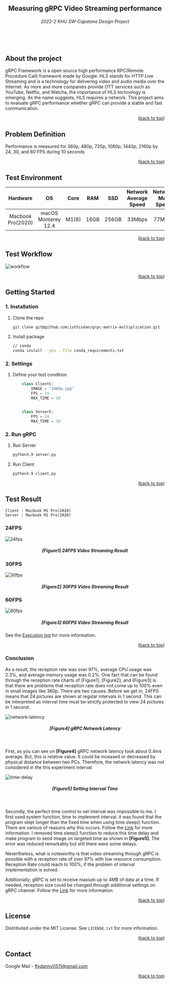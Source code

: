 <a name="readme-top"></a>


<!-- PROJECT LOGO -->
<br />
<div align="center">
    <h2 align="center">Measuring gRPC Video Streaming performance</h2>
    <h6>2022-2 KHU SW-Capstone Design Project</h6>
</div>

<br></br>

<!-- ABOUT THE PROJECT -->
## About the project
gRPC Framework is a open source high performance RPC(Remote Procedure Call) framework made by Google. HLS stands for HTTP Live Streaming and is a technology for delivering video and audio media over the Internet. As more and more companies provide OTT services such as YouTube, Netflix, and Watcha, the importance of HLS technology is emerging. As the name suggests, HLS requires a network. This project aims to evaluate gRPC performance whether gRPC can provide a stable and fast communication.
<p align="right">(<a href="#readme-top">back to top</a>)</p>

## Problem Definition
Performance is measured for 360p, 480p, 720p, 1080p, 1440p, 2160p by 24, 30, and 60 FPS during 10 seconds
<p align="right">(<a href="#readme-top">back to top</a>)</p>

## Test Environment
|      Hardware     |          OS         | Core        | RAM  |  SSD  | Network Average Speed | Network Max Speed | python version | grpcio version | grpcio-tools version |
| :---------------: | :-----------------: | :---:       | :--: | :---: | :-------------------: | :---------------: | :------------: | :------------: | :------------------: |
| Macbook Pro(2020) | macOS Monterey 12.4 | M1(8)       | 16GB | 256GB | 33Mbps                | 77Mbps            | 3.9.13         | 1.49.1         | 1.16.1               |
<p align="right">(<a href="#readme-top">back to top</a>)</p>

## Test Workflow
![workflow](./static/vs-workflow.png)
<p align="right">(<a href="#readme-top">back to top</a>)</p>

<!-- GETTING STARTED -->
## Getting Started
### 1. Installation
1. Clone the repo
   ```sh
   git clone git@github.com:isthisdan/grpc-matrix-multiplication.git
   ```
2. Install package
   ```sh
   // conda
   conda install --yes --file conda_requirements.txt
   ```

### 2. Settings
1. Define your test condition
    ```py 
        class ClientC:
            IMAGE = "1080p.jpg"
            FPS = 24
            MAX_TIME = 10


        class ServerC:
            FPS = 24
            MAX_TIME = 10
    ```

### 2. Run gRPC
1. Run Server
    ```sh
    python3.9 server.py
    ```
2. Run Client
    ```sh
    python3.9 client.py
    ```
<p align="right">(<a href="#readme-top">back to top</a>)</p>

## Test Result
```
Client : Macbook M1 Pro(2020)
Server : Macbook M1 Pro(2020)
```
### 24FPS
![24fps](./static/vs-24fps.png)
<h5 align='center'>[Figure1] 24FPS Video Streaming Result</h5>

### 30FPS
![30fps](./static/vs-30fps.png)
<h5 align='center'>[Figure2] 30FPS Video Streaming Result</h5>

### 60FPS
![60fps](./static/vs-60fps.png)
<h5 align='center'>[Figure3] 60FPS Video Streaming Result</h5>

See the <a href="https://github.com/isthisdan/grpc-matrix-multiplication/tree/main/result">Execution log</a> for more information.

<p align="right">(<a href="#readme-top">back to top</a>)</p>

### Conclusion
As a result, the reception rate was over 97%, average CPU usage was 2.3%, and average memory usage was 0.2%. One fact that can be found through the reception rate charts of [Figure1], [Figure2], and [Figure3] is that there are problems that reception rate does not come up to 100% even in small images like 360p. There are two causes. Before we get in, 24FPS means that 24 pictures are shown at regular intervals in 1 second. This can be interpreted as interval time must be strictly protected to view 24 pictures in 1 second.
</br>

![network-latency](./static/vs-network-latency.png)
<h5 align='center'>[Figure4] gRPC Network Latency</h5>
</br>

First, as you can see on **[Figure4]** gRPC network latency took about 0.4ms average. But, this is relative value. It could be inceased or decreased by physical distance between two PCs. Therefore, the network latency was not considered in the this experiment interval. 
</br>

![time-delay](./static/vs-time-delay.png)
<h5 align='center'>[Figure5] Setting Interval Time</h5>
</br>

Secondly, the perfect time control to set interval was impossible to me. I first used system function, time to implement interval. it was found that the program slept longer than the fixed time when using time.sleep() function. There are various of reasons why this occurs. Follow the <a href="https://blat-blatnik.github.io/computerBear/making-accurate-sleep-function/">Link</a> for more information. I removed time.sleep() function to reduce this time delay and make program to send image on targeted time as shown in **[Figure5]**. The error was reduced remarkably but still there were some delays.

Nevertheless, what is noteworthy is that video streaming through gRPC is possible with a reception rate of over 97% with low resource consumption. Reception Rate could reach to 100%, if the problem of interval implementation is solved.

Additionally, gRPC is set to receive maxium up to 4MB of data at a time. If needed, reception size could be changed through additional settings on gRPC channel. Follow the <a href="https://learn.microsoft.com/en-us/aspnet/core/grpc/security?view=aspnetcore-7.0">Link</a> for more information.

<p align="right">(<a href="#readme-top">back to top</a>)</p>

<!-- LICENSE -->
## License

Distributed under the MIT License. See `LICENSE.txt` for more information.

<p align="right">(<a href="#readme-top">back to top</a>)</p>

<!-- CONTACT -->
## Contact

Google Mail - flydanny0511@gmail.com

<p align="right">(<a href="#readme-top">back to top</a>)</p>